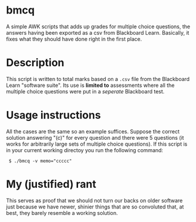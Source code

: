 # bmcq

A simple AWK scripts that adds up grades for multiple choice questions, the answers having been exported as a csv from Blackboard Learn.  Basically, it fixes what they should have done right in the first place.

# Description

This script is written to total marks based on a `.csv` file from the Blackboard
Learn "software suite". Its use is **limited to** assessments where all the
multiple choice questions were put in a *seperate* Blackboard test.

# Usage instructions

All the cases are the same so an example suffices.  Suppose the correct solution
answering "(c)" for every question and there were 5 questions (it works for
arbitrarily large sets of multiple choice questions).  If this script is in
your current working directoy you run the following command:
```
 $ ./bmcq -v memo="ccccc"
```
# My (justified) rant

This serves as proof that we should not turn our backs on older software just
because we have newer, shinier things that are so convoluted that, at best,
they barely resemble a working solution.
